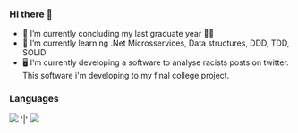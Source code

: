 ### Hi there 👋

- 🔭 I’m currently concluding my last graduate year :technologist:
- 🌱 I’m currently learning .Net Microsservices, Data structures, DDD, TDD, SOLID
- :desktop_computer: I'm currently developing a software to analyse racists posts on twitter. This software i'm developing to my final college project. 

### Languages

<img src="https://img.shields.io/badge/.NET-5C2D91?style=for-the-badge&logo=.net&logoColor=white" /> '|' <img src="https://img.shields.io/badge/C%23-239120?style=for-the-badge&logo=c-sharp&logoColor=white" />

